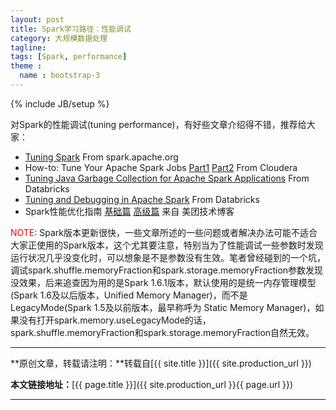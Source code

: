 ```yaml
---
layout: post
title: Spark学习路径：性能调试
category: 大规模数据处理
tagline: 
tags: [Spark, performance]
theme :
  name : bootstrap-3
---
```

{% include JB/setup %}

对Spark的性能调试(tuning performance)，有好些文章介绍得不错，推荐给大家：

+ [Tuning Spark](https://spark.apache.org/docs/latest/tuning.html) From spark.apache.org
+ How-to: Tune Your Apache Spark Jobs [Part1](http://blog.cloudera.com/blog/2015/03/how-to-tune-your-apache-spark-jobs-part-1/) [Part2](http://blog.cloudera.com/blog/2015/03/how-to-tune-your-apache-spark-jobs-part-2/) From Cloudera
+ [Tuning Java Garbage Collection for Apache Spark Applications](https://databricks.com/blog/2015/05/28/tuning-java-garbage-collection-for-spark-applications.html) From Databricks
+ [Tuning and Debugging in Apache Spark](http://www.slideshare.net/pwendell/tuning-and-debugging-in-apache-spark) From Databricks
+ Spark性能优化指南 [基础篇](http://tech.meituan.com/spark-tuning-basic.html) [高级篇](http://tech.meituan.com/spark-tuning-pro.html) 来自 美团技术博客

<font color='red'>NOTE</font>: Spark版本更新很快，一些文章所述的一些问题或者解决办法可能不适合大家正使用的Spark版本，这个尤其要注意，特别当为了性能调试一些参数时发现运行状况几乎没变化时，可以想象是不是参数没有生效。笔者曾经碰到的一个坑，调试spark.shuffle.memoryFraction和spark.storage.memoryFraction参数发现没效果，后来追查因为用的是Spark 1.6.1版本，默认使用的是统一内存管理模型(Spark 1.6及以后版本，Unified Memory Manager)，而不是LegacyMode(Spark 1.5及以前版本，最早称呼为 Static Memory Manager)，如果没有打开spark.memory.useLegacyMode的话，spark.shuffle.memoryFraction和spark.storage.memoryFraction自然无效。

* * *

**原创文章，转载请注明：**转载自[{{ site.title }}]({{ site.production_url }})

**本文链接地址：**[{{ page.title }}]({{ site.production_url }}{{ page.url }})

* * *
